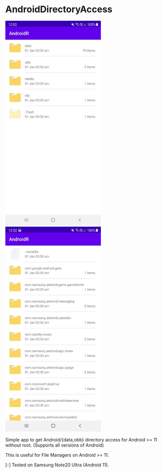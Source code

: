 # AndroidDirectoryAccess
<img src="./images/Screen1.jpg" width=300 title="Screenshot"> <img src="./images/Screen2.jpg" width=300 title="Screenshot">

Simple app to get Android/{data,obb} directory access for Android >= 11 without root. (Supports all versions of Android)

This is useful for File Managers on Android >= 11.

[-] Tested on Samsung Note20 Ultra (Android 11).
